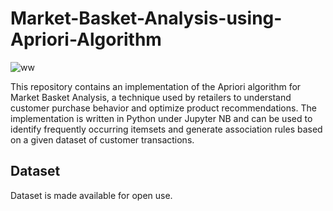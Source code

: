 # Market-Basket-Analysis-using-Apriori-Algorithm
![ww](https://user-images.githubusercontent.com/108475337/230629228-c48e4a58-9135-4fc5-8794-c7b7b35d0327.png)


This repository contains an implementation of the Apriori algorithm for Market Basket Analysis, a technique used by retailers to understand customer purchase behavior and optimize product recommendations. The implementation is written in Python under Jupyter NB and can be used to identify frequently occurring itemsets and generate association rules based on a given dataset of customer transactions.

## Dataset
Dataset is made available for open use.
